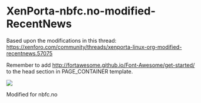 XenPorta-nbfc.no-modified-RecentNews
====================================
Based upon the modifications in this thread: https://xenforo.com/community/threads/xenporta-linux-org-modified-recentnews.57075

Remember to add http://fortawesome.github.io/Font-Awesome/get-started/ to the head section in PAGE_CONTAINER template.

<img src="http://i.imgur.com/yMh6042.png">

Modified for nbfc.no
